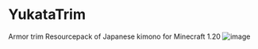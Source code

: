 # YukataTrim
Armor trim Resourcepack of Japanese kimono for Minecraft 1.20
![image](https://github.com/CKenJa/YukataTrim/assets/41111170/29c5086d-e462-415b-b284-e0069beb4fa3)
